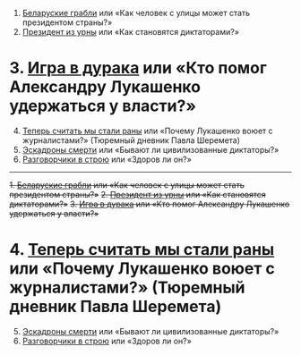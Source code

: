 1. [Беларуские грабли](./1.md) или «Как человек с улицы может стать президентом страны?»
2. [Президент из урны](./2.md) или «Как становятся диктаторами?»
# 3. [Игра в дурака](./3.md) или «Кто помог Александру Лукашенко удержаться у власти?»
4. [Теперь считать мы стали раны](./4.md) или «Почему Лукашенко воюет с журналистами?» (Тюремный дневник Павла Шеремета)
5. [Эскадроны смерти](./5.md) или «Бывают ли цивилизованные диктаторы?»
6. [Разговорчики в строю](./6.md) или «Здоров ли он?»




---

~~1. [Беларуские грабли](./1.md) или «Как человек с улицы может стать президентом страны?»~~
~~2. [Президент из урны](./2.md) или «Как становятся диктаторами?»~~
~~3. [Игра в дурака](./3.md) или «Кто помог Александру Лукашенко удержаться у власти?»~~
# 4. [Теперь считать мы стали раны](./4.md) или «Почему Лукашенко воюет с журналистами?» (Тюремный дневник Павла Шеремета)
5. [Эскадроны смерти](./5.md) или «Бывают ли цивилизованные диктаторы?»
6. [Разговорчики в строю](./6.md) или «Здоров ли он?»

